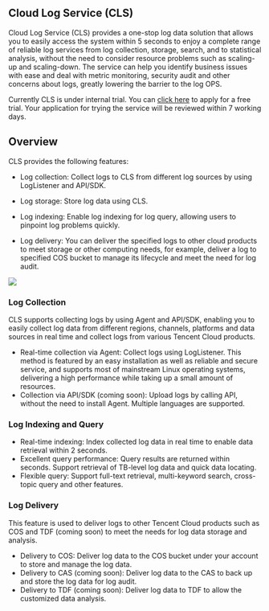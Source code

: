 ## Cloud Log Service (CLS)

Cloud Log Service (CLS) provides a one-stop log data solution that allows you to easily access the system within 5 seconds to enjoy a complete range of reliable log services from log collection, storage, search, and to statistical analysis, without the need to consider resource problems such as scaling-up and scaling-down. The service can help you identify business issues with ease and deal with metric monitoring, security audit and other concerns about logs, greatly lowering the barrier to the log OPS.

Currently CLS is under internal trial. You can [click here](https://cloud.tencent.com/act/apply/cloudlog) to apply for a free trial. Your application for trying the service will be reviewed within 7 working days.

## Overview

CLS provides the following features:

- Log collection: Collect logs to CLS from different log sources by using LogListener and API/SDK.


- Log storage: Store log data using CLS.


- Log indexing: Enable log indexing for log query, allowing users to pinpoint log problems quickly.


- Log delivery: You can deliver the specified logs to other cloud products to meet storage or other computing needs, for example, deliver a log to specified COS bucket to manage its lifecycle and meet the need for log audit.

![](https://mc.qcloudimg.com/static/img/a51bd8e655a9d8e17b93300b68170f9f/image.png)

### Log Collection

CLS supports collecting logs by using Agent and API/SDK, enabling you to easily collect log data from different regions, channels, platforms and data sources in real time and collect logs from various Tencent Cloud products.

- Real-time collection via Agent: Collect logs using LogListener. This method is featured by an easy installation as well as reliable and secure service, and supports most of mainstream Linux operating systems, delivering a high performance while taking up a small amount of resources.
- Collection via API/SDK (coming soon): Upload logs by calling API, without the need to install Agent. Multiple languages are supported.

### Log Indexing and Query

- Real-time indexing: Index collected log data in real time to enable data retrieval within 2 seconds.
- Excellent query performance: Query results are returned within seconds. Support retrieval of TB-level log data and quick data locating.
- Flexible query: Support full-text retrieval, multi-keyword search, cross-topic query and other features.

### Log Delivery

This feature is used to deliver logs to other Tencent Cloud products such as COS and TDF (coming soon) to meet the needs for log data storage and analysis.

- Delivery to COS: Deliver log data to the COS bucket under your account to store and manage the log data.
- Delivery to CAS (coming soon): Deliver log data to the CAS to back up and store the log data for log audit.
- Delivery to TDF (coming soon): Deliver log data to TDF to allow the customized data analysis.
